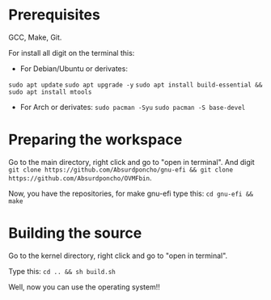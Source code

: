 # Prerequisites
GCC,
Make,
Git.

For install all digit on the terminal this:
* For Debian/Ubuntu or derivates:

`sudo apt update`
`sudo apt upgrade -y`
`sudo apt install build-essential && sudo apt install mtools`

* For Arch or derivates:
`sudo pacman -Syu`
`sudo pacman -S base-devel`

# Preparing the workspace
Go to the main directory, right click and go to "open in terminal".
And digit 
`git clone https://github.com/Absurdponcho/gnu-efi && git clone https://github.com/Absurdponcho/OVMFbin`.

Now, you have the repositories, for make gnu-efi type this:
`cd gnu-efi && make`

# Building the source
Go to the kernel directory, right click and go to "open in terminal".

Type this:
`cd .. && sh build.sh`

Well, now you can use the operating system!!
